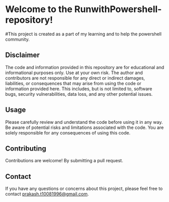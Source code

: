 # Welcome to the RunwithPowershell- repository!
#This project is created as a part of my learning and to help the powershell community.

## Disclaimer

The code and information provided in this repository are for educational and informational purposes only. Use at your own risk.
The author and contributors are not responsible for any direct or indirect damages, liabilities, or consequences that may arise from using the code or information provided here.
This includes, but is not limited to, software bugs, security vulnerabilities, data loss, and any other potential issues.


## Usage

Please carefully review and understand the code before using it in any way. Be aware of potential risks and limitations associated with the code. You are solely responsible for any consequences of using this code.

## Contributing

Contributions are welcome! By submitting a pull request.

## Contact

If you have any questions or concerns about this project, please feel free to contact prakash.t10081996@gmail.com.


